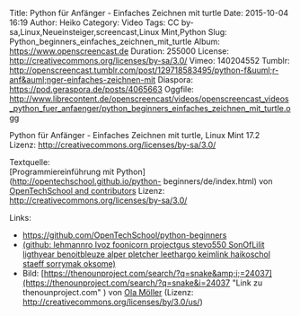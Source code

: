 Title: Python für Anfänger - Einfaches Zeichnen mit turtle
Date: 2015-10-04 16:19
Author: Heiko
Category: Video
Tags: CC by-sa,Linux,Neueinsteiger,screencast,Linux Mint,Python
Slug: Python_beginners_einfaches_zeichnen_mit_turtle
Album: https://www.openscreencast.de
Duration: 255000
License: http://creativecommons.org/licenses/by-sa/3.0/
Vimeo: 140204552
Tumblr: http://openscreencast.tumblr.com/post/129718583495/python-f&uuml;r-anf&auml;nger-einfaches-zeichnen-mit
Diaspora: https://pod.geraspora.de/posts/4065663
Oggfile: http://www.librecontent.de/openscreencast/videos/openscreencast_videos_python_fuer_anfaenger/python_beginners_einfaches_zeichnen_mit_turtle.ogg

Python für Anfänger - Einfaches Zeichnen mit turtle, Linux Mint 17.2  
Lizenz: <http://creativecommons.org/licenses/by-sa/3.0/>  
  
Textquelle:  
[Programmiereinführung mit Python](http://opentechschool.github.io/python-
beginners/de/index.html) von [OpenTechSchool and
contributors](http://www.opentechschool.org/) Lizenz:
http://creativecommons.org/licenses/by-sa/3.0/

Links:

  * <https://github.com/OpenTechSchool/python-beginners>
  * [(github: lehmannro Ivoz foonicorn projectgus stevo550 SonOfLilit ligthyear benoitbleuze alper pletcher leethargo keimlink haikoschol staeff sorrymak oksome)](https://github.com/OpenTechSchool/python-beginners/graphs/contributors "Link zu github.com" )
  * Bild: [https://thenounproject.com/search/?q=snake&amp;i;=24037](https://thenounproject.com/search/?q=snake&i=24037 "Link zu thenounproject.com" ) von [Ola Möller](https://thenounproject.com/olamoller "Link zu thenounproject.com" ) (Lizenz: http://creativecommons.org/licenses/by/3.0/us/)

